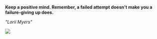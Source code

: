 **Keep a positive mind. Remember, a failed attempt doesn't make you a failure-giving up does.**

*"Lorii Myers"*

![](https://api.nosense.lol/ghvc/?username=cdfrm)